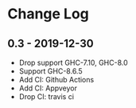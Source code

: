 # Change Log

## 0.3 - 2019-12-30

- Drop support GHC-7.10, GHC-8.0
- Support GHC-8.6.5
- Add CI: Github Actions
- Add CI: Appveyor
- Drop CI: travis ci